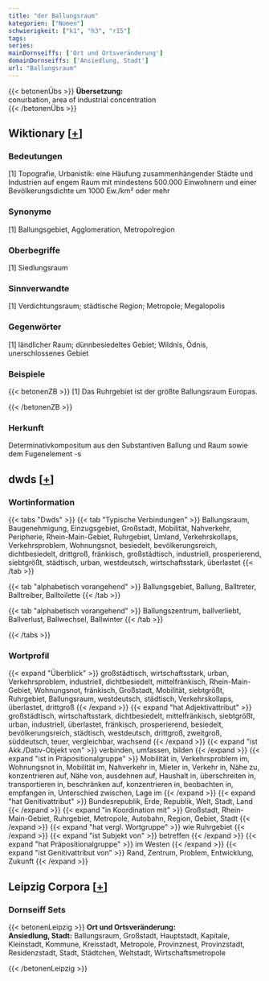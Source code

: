 ```yaml
---
title: "der Ballungsraum"
kategorien: ["Nomen"]
schwierigkeit: ["k1", "h3", "r15"]
tags:
series:
mainDornseiffs: ['Ort und Ortsveränderung']
domainDornseiffs: ['Ansiedlung, Stadt']
url: "Ballungsraum"
---
```


{{< betonenÜbs >}}
**Übersetzung:**  
conurbation, area of industrial concentration  
{{< /betonenÜbs >}}

## Wiktionary [[+](https://de.wiktionary.org/wiki/Ballungsraum)]

### Bedeutungen
[1] Topografie, Urbanistik: eine Häufung zusammenhängender Städte und Industrien auf engem Raum mit mindestens 500.000 Einwohnern und einer Bevölkerungsdichte um 1000 Ew./km² oder mehr  

### Synonyme
[1] Ballungsgebiet, Agglomeration, Metropolregion  

### Oberbegriffe
[1] Siedlungsraum  

### Sinnverwandte
[1] Verdichtungsraum; städtische Region; Metropole; Megalopolis  

### Gegenwörter
[1] ländlicher Raum; dünnbesiedeltes Gebiet; Wildnis, Ödnis, unerschlossenes Gebiet  

### Beispiele
{{< betonenZB >}}
[1] Das Ruhrgebiet ist der größte Ballungsraum Europas.  

{{< /betonenZB >}}
### Herkunft
Determinativkompositum aus den Substantiven Ballung und Raum sowie dem Fugenelement -s  



## dwds [[+](https://www.dwds.de/wb/Ballungsraum)]

### Wortinformation
{{< tabs "Dwds" >}}
{{< tab "Typische Verbindungen" >}}
Ballungsraum, Baugenehmigung, Einzugsgebiet, Großstadt, Mobilität, Nahverkehr, Peripherie, Rhein-Main-Gebiet, Ruhrgebiet, Umland, Verkehrskollaps, Verkehrsproblem, Wohnungsnot, besiedelt, bevölkerungsreich, dichtbesiedelt, drittgroß, fränkisch, großstädtisch, industriell, prosperierend, siebtgrößt, städtisch, urban, westdeutsch, wirtschaftsstark, überlastet
{{< /tab >}}

{{< tab "alphabetisch vorangehend" >}}
Ballungsgebiet, Ballung, Balltreter, Balltreiber, Balltoilette
{{< /tab >}}

{{< tab "alphabetisch vorangehend" >}}
Ballungszentrum, ballverliebt, Ballverlust, Ballwechsel, Ballwinter
{{< /tab >}}

{{< /tabs >}}

### Wortprofil
{{< expand "Überblick" >}} großstädtisch, wirtschaftsstark, urban, Verkehrsproblem, industriell, dichtbesiedelt, mittelfränkisch, Rhein-Main-Gebiet, Wohnungsnot, fränkisch, Großstadt, Mobilität, siebtgrößt, Ruhrgebiet, Ballungsraum, westdeutsch, städtisch, Verkehrskollaps, überlastet, drittgroß {{< /expand >}}
{{< expand "hat Adjektivattribut" >}} großstädtisch, wirtschaftsstark, dichtbesiedelt, mittelfränkisch, siebtgrößt, urban, industriell, überlastet, fränkisch, prosperierend, besiedelt, bevölkerungsreich, städtisch, westdeutsch, drittgroß, zweitgroß, süddeutsch, teuer, vergleichbar, wachsend {{< /expand >}}
{{< expand "ist Akk./Dativ-Objekt von" >}} verbinden, umfassen, bilden {{< /expand >}}
{{< expand "ist in Präpositionalgruppe" >}} Mobilität in, Verkehrsproblem im, Wohnungsnot in, Mobilität im, Nahverkehr in, Mieter in, Verkehr in, Nähe zu, konzentrieren auf, Nähe von, ausdehnen auf, Haushalt in, überschreiten in, transportieren in, beschränken auf, konzentrieren in, beobachten in, empfangen in, Unterschied zwischen, Lage im {{< /expand >}}
{{< expand "hat Genitivattribut" >}} Bundesrepublik, Erde, Republik, Welt, Stadt, Land {{< /expand >}}
{{< expand "in Koordination mit" >}} Großstadt, Rhein-Main-Gebiet, Ruhrgebiet, Metropole, Autobahn, Region, Gebiet, Stadt {{< /expand >}}
{{< expand "hat vergl. Wortgruppe" >}} wie Ruhrgebiet {{< /expand >}}
{{< expand "ist Subjekt von" >}} betreffen {{< /expand >}}
{{< expand "hat Präpositionalgruppe" >}} im Westen {{< /expand >}}
{{< expand "ist Genitivattribut von" >}} Rand, Zentrum, Problem, Entwicklung, Zukunft {{< /expand >}}

## Leipzig Corpora [[+](https://corpora.uni-leipzig.de/en/res?word=Ballungsraum&corpusId=deu_newscrawl-public_2018)]

### Dornseiff Sets
{{< betonenLeipzig >}}
**Ort und Ortsveränderung:**  
**Ansiedlung, Stadt:** Ballungsraum, Großstadt, Hauptstadt, Kapitale, Kleinstadt, Kommune, Kreisstadt, Metropole, Provinznest, Provinzstadt, Residenzstadt, Stadt, Städtchen, Weltstadt, Wirtschaftsmetropole  

{{< /betonenLeipzig >}}
